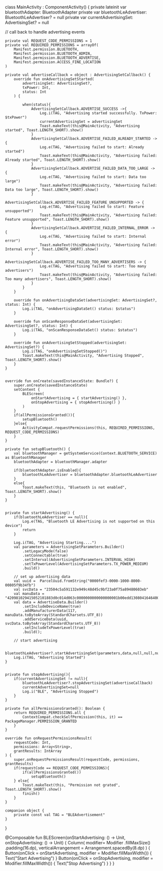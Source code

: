 class MainActivity : ComponentActivity() {
    private lateinit var bluetoothAdapter: BluetoothAdapter
    private var bluetoothLeAdvertiser: BluetoothLeAdvertiser? = null
    private var currentAdvertisingSet: AdvertisingSet? = null

//    call back to handle advertising events

    private val REQUEST_CODE_PERMISSIONS = 1
    private val REQUIRED_PERMISSIONS = arrayOf(
        Manifest.permission.BLUETOOTH,
        Manifest.permission.BLUETOOTH_ADMIN,
        Manifest.permission.BLUETOOTH_ADVERTISE,
        Manifest.permission.ACCESS_FINE_LOCATION
    )

    private val advertiseCallback = object : AdvertisingSetCallback() {
        override fun onAdvertisingSetStarted(
            advertisingSet: AdvertisingSet?,
            txPower: Int,
            status: Int
        ) {

            when(status){
                AdvertisingSetCallback.ADVERTISE_SUCCESS ->{
                    Log.i(TAG, "Advertising started successfully. TxPower: $txPower")
                    currentAdvertisingSet = advertisingSet
                    Toast.makeText(this@MainActivity, "Advertising started", Toast.LENGTH_SHORT).show()
                }
                AdvertisingSetCallback.ADVERTISE_FAILED_ALREADY_STARTED -> {
                    Log.e(TAG, "Advertising failed to start: Already started")
                    Toast.makeText(this@MainActivity, "Advertising failed: Already started", Toast.LENGTH_SHORT).show()
                }
                AdvertisingSetCallback.ADVERTISE_FAILED_DATA_TOO_LARGE -> {
                    Log.e(TAG, "Advertising failed to start: Data too large")
                    Toast.makeText(this@MainActivity, "Advertising failed: Data too large", Toast.LENGTH_SHORT).show()
                }
                AdvertisingSetCallback.ADVERTISE_FAILED_FEATURE_UNSUPPORTED -> {
                    Log.e(TAG, "Advertising failed to start: Feature unsupported")
                    Toast.makeText(this@MainActivity, "Advertising failed: Feature unsupported", Toast.LENGTH_SHORT).show()
                }
                AdvertisingSetCallback.ADVERTISE_FAILED_INTERNAL_ERROR -> {
                    Log.e(TAG, "Advertising failed to start: Internal error")
                    Toast.makeText(this@MainActivity, "Advertising failed: Internal error", Toast.LENGTH_SHORT).show()
                }
                AdvertisingSetCallback.ADVERTISE_FAILED_TOO_MANY_ADVERTISERS -> {
                    Log.e(TAG, "Advertising failed to start: Too many advertisers")
                    Toast.makeText(this@MainActivity, "Advertising failed: Too many advertisers", Toast.LENGTH_SHORT).show()
                }
            }
        }

        override fun onAdvertisingDataSet(advertisingSet: AdvertisingSet?, status: Int) {
            Log.i(TAG, "onAdvertisingDataSet() status: $status")
        }

        override fun onScanResponseDataSet(advertisingSet: AdvertisingSet?, status: Int) {
            Log.i(TAG, "onScanResponseDataSet() status: $status")
        }

        override fun onAdvertisingSetStopped(advertisingSet: AdvertisingSet?) {
            Log.i(TAG, "onAdvertisingSetStopped()")
            Toast.makeText(this@MainActivity, "Advertising Stopped", Toast.LENGTH_SHORT).show()
        }
    }


    override fun onCreate(savedInstanceState: Bundle?) {
        super.onCreate(savedInstanceState)
        setContent {
            BLEScreen(
                onStartAdvertising = { startAdvertising() },
                onStopAdvertising = { stopAdvertising() }
            )
        }
        if(allPermissionsGranted()){
            setupBluetooth()
        }else{
            ActivityCompat.requestPermissions(this, REQUIRED_PERMISSIONS, REQUEST_CODE_PERMISSIONS)
        }
    }

    private fun setupBluetooth() {
        val bluetoothManager = getSystemService(Context.BLUETOOTH_SERVICE) as BluetoothManager
        bluetoothAdapter = bluetoothManager.adapter

        if(bluetoothAdapter.isEnabled){
            bluetoothLeAdvertiser = bluetoothAdapter.bluetoothLeAdvertiser
        }
        else{
            Toast.makeText(this, "Bluetooth is not enabled", Toast.LENGTH_SHORT).show()
        }
    }


    private fun startAdvertising() {
        if(bluetoothLeAdvertiser == null){
            Log.e(TAG, "Bluetooth LE Advertising is not supported on this device")
            return
        }
        
        Log.i(TAG, "Advertising Starting....")
        val parameters = AdvertisingSetParameters.Builder()
            .setLegacyMode(false)
            .setConnectable(true)
            .setInterval(AdvertisingSetParameters.INTERVAL_HIGH)
            .setTxPowerLevel(AdvertisingSetParameters.TX_POWER_MEDIUM)
            .build()

        // set up advertising data
        val uuid =  ParcelUuid.fromString("0000fef3-0000-1000-8000-00805f9b34fb")
        val svcData = "23504c5a591132e949c48d45c9bf23a0f75a89480603eb"
        val manuData = "420981029415052101883d0c014d063c0000000000000000001b00edd13080416464000314"
        val data = AdvertiseData.Builder()
            .setIncludeDeviceName(true)
            .addManufacturerData(117, manuData.toByteArray(StandardCharsets.UTF_8))
            .addServiceData(uuid, svcData.toByteArray(StandardCharsets.UTF_8))
            .setIncludeTxPowerLevel(true)
            .build();

        // start advertising
        
        bluetoothLeAdvertiser?.startAdvertisingSet(parameters,data,null,null,null,advertiseCallback)
        Log.i(TAG, "Advertising Started")
    }

   
    private fun stopAdvertising(){
        if(currentAdvertisingSet != null){
            bluetoothLeAdvertiser?.stopAdvertisingSet(advertiseCallback)
            currentAdvertisingSet=null
            Log.i("BLE", "Advertising Stopped")
        }
    }

    private fun allPermissionsGranted(): Boolean {
        return REQUIRED_PERMISSIONS.all {
            ContextCompat.checkSelfPermission(this, it) == PackageManager.PERMISSION_GRANTED
        }
    }

    override fun onRequestPermissionsResult(
        requestCode: Int,
        permissions: Array<String>,
        grantResults: IntArray
    ) {
        super.onRequestPermissionsResult(requestCode, permissions, grantResults)
        if(requestCode == REQUEST_CODE_PERMISSIONS){
            if(allPermissionsGranted())
                setupBluetooth()
        } else{
            Toast.makeText(this, "Permission not grated", Toast.LENGTH_SHORT).show()
            finish()
        }
    }

    companion object {
        private const val TAG = "BLEAdvertisement"
    }

}

@Composable
fun BLEScreen(onStartAdvertising: () -> Unit, onStopAdvertising: () -> Unit) {
    Column(
        modifier= Modifier
            .fillMaxSize()
            .padding(16.dp),
        verticalArrangement = Arrangement.spacedBy(8.dp)
    ) {
        Button(onClick = onStartAdvertising, modifier = Modifier.fillMaxWidth()) {
            Text("Start Advertising")
        }
        Button(onClick = onStopAdvertising, modifier = Modifier.fillMaxWidth()) {
            Text("Stop Advertising")
        }
    }
}
